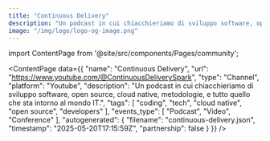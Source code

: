 ```yaml
---
title: "Continuous Delivery"
description: "Un podcast in cui chiacchieriamo di sviluppo software, open source, cloud native, metodologie, e tutto quello che sta intorno al mondo IT."
image: "/img/logo/logo-og-image.png"
---
```

import ContentPage from '@site/src/components/Pages/community';

<ContentPage
    data={{
  "name": "Continuous Delivery",
  "url": "https://www.youtube.com/@ContinuousDeliverySpark",
  "type": "Channel",
  "platform": "Youtube",
  "description": "Un podcast in cui chiacchieriamo di sviluppo software, open source, cloud native, metodologie, e tutto quello che sta intorno al mondo IT.",
  "tags": [
    "coding",
    "tech",
    "cloud native",
    "open source",
    "developers"
  ],
  "events_type": [
    "Podcast",
    "Video",
    "Conference"
  ],
  "autogenerated": {
    "filename": "continuous-delivery.json",
    "timestamp": "2025-05-20T17:15:59Z",
    "partnership": false
  }
}}
/>
